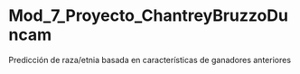 # Mod_7_Proyecto_ChantreyBruzzoDuncam
Predicción de raza/etnia basada en características de ganadores anteriores
